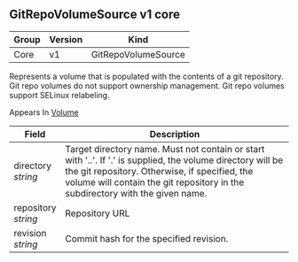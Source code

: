 ## GitRepoVolumeSource v1 core

Group        | Version     | Kind
------------ | ---------- | -----------
Core | v1 | GitRepoVolumeSource



Represents a volume that is populated with the contents of a git repository. Git repo volumes do not support ownership management. Git repo volumes support SELinux relabeling.

<aside class="notice">
Appears In  <a href="#volume-v1">Volume</a> </aside>

Field        | Description
------------ | -----------
directory <br /> *string*  | Target directory name. Must not contain or start with '..'.  If '.' is supplied, the volume directory will be the git repository.  Otherwise, if specified, the volume will contain the git repository in the subdirectory with the given name.
repository <br /> *string*  | Repository URL
revision <br /> *string*  | Commit hash for the specified revision.

